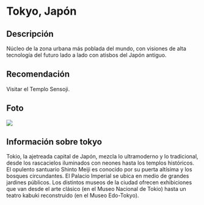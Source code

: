 # Tokyo, Japón

## Descripción
Núcleo de la zona urbana más poblada del mundo, con visiones de alta tecnología del futuro lado a lado con atisbos del Japón antiguo.

## Recomendación
Visitar el Templo Sensoji.

## Foto
![](https://media.istockphoto.com/id/1390815938/es/foto/ciudad-de-tokio-en-jap%C3%B3n.jpg?s=612x612&w=0&k=20&c=Vf3r1Qf3h-wRyrxOiZQBpZpzxjT3G3sLypwmbqgQxtU=)

## Información sobre tokyo
Tokio, la ajetreada capital de Japón, mezcla lo ultramoderno y lo tradicional, desde los rascacielos iluminados con neones hasta los templos históricos. El opulento santuario Shinto Meiji es conocido por su puerta altísima y los bosques circundantes. El Palacio Imperial se ubica en medio de grandes jardines públicos. Los distintos museos de la ciudad ofrecen exhibiciones que van desde el arte clásico (en el Museo Nacional de Tokio) hasta un teatro kabuki reconstruido (en el Museo Edo-Tokyo).